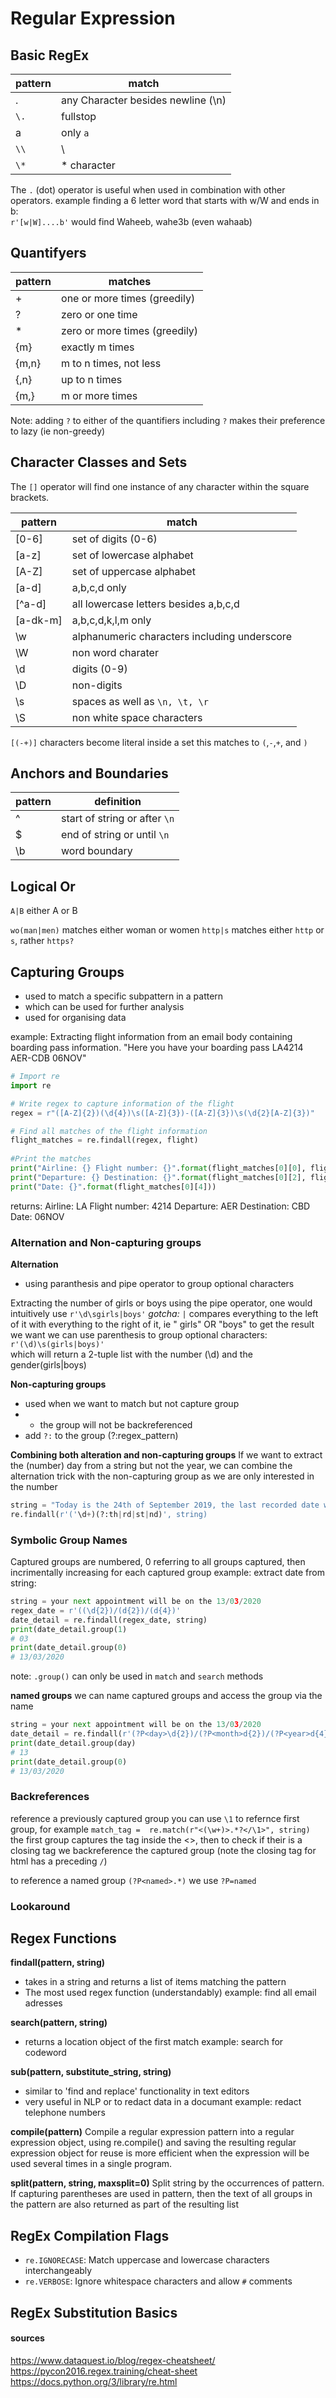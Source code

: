 # Regular Expression

## Basic RegEx
pattern|match
---|---
.|any Character besides newline (\n)
`\.`| fullstop
a|only `a`
`\\`| \
`\*`|* character

The `.` (dot) operator is useful when used in combination with other operators.
example finding a 6 letter word that starts with w/W and ends in b:<br>
`r'[w|W]....b'` would find Waheeb, wahe3b (even wahaab)

## Quantifyers
pattern|matches
---|---
+| one or more times (greedily)
?| zero or one time
*| zero or more times (greedily)
{m}| exactly m times
{m,n}| m to n times, not less
{,n}| up to n times
{m,}| m or more times

Note: adding `?` to either of the quantifiers including `?` makes their preference to lazy (ie non-greedy)

## Character Classes and Sets
The `[]` operator will find one instance of any character within the square brackets.

pattern|match
---|---
[0-6]|set of digits (0-6)
[a-z]|set of lowercase alphabet
[A-Z]|set of uppercase alphabet
[a-d]|a,b,c,d only
[^a-d]|all lowercase letters besides a,b,c,d
[a-dk-m]|a,b,c,d,k,l,m only
\w|alphanumeric characters including underscore
\W|non word charater
\d|digits (0-9)
\D|non-digits
\s|spaces as well as `\n, \t, \r`
\S|non white space characters


`[(-+)]` characters become literal inside a set this matches to `(`,`-`,`+`, and `)`
## Anchors and Boundaries
pattern|definition
---|---
^|start of string or after `\n`
$|end of string or until `\n`
\b|word boundary

## Logical Or
`A|B` either A or B

`wo(man|men)` matches either woman or women
`http|s` matches either `http` or `s`, rather `https?`

## Capturing Groups
- used to match a specific subpattern in a pattern
- which can be used for further analysis
- used for organising data

example:
Extracting flight information from an email body containing boarding pass information.
"Here you have your boarding pass LA4214 AER-CDB 06NOV"
```python
# Import re
import re

# Write regex to capture information of the flight
regex = r"([A-Z]{2})(\d{4})\s([A-Z]{3})-([A-Z]{3})\s(\d{2}[A-Z]{3})"

# Find all matches of the flight information
flight_matches = re.findall(regex, flight)
    
#Print the matches
print("Airline: {} Flight number: {}".format(flight_matches[0][0], flight_matches[0][1]))
print("Departure: {} Destination: {}".format(flight_matches[0][2], flight_matches[0][3]))
print("Date: {}".format(flight_matches[0][4]))
```
returns:
Airline: LA Flight number: 4214
Departure: AER Destination: CBD
Date: 06NOV

### Alternation and Non-capturing groups
__Alternation__<br>
- using paranthesis and pipe operator to group optional characters

Extracting the number of girls or boys using the pipe operator, one would intuitively use `r'\d\sgirls|boys'`
_gotcha:_
`|` compares everything to the left of it with everything to the right of it, ie "<number> girls" OR "boys"
to get the result we want we can use parenthesis to group optional characters: `r'(\d)\s(girls|boys)'` <br>
    which will return a 2-tuple list with the number (\d) and the gender(girls|boys)

__Non-capturing groups__<br>
- used when we want to match but not capture group
- - the group will not be backreferenced
- add `?:` to the group (?:regex_pattern)

__Combining both alteration and non-capturing groups__
If we want to extract the (number) day from a string but not the year, we can combine the alternation trick with the non-capturing group as we are only interested in the number
```python
string = "Today is the 24th of September 2019, the last recorded date was the 23rd of August"
re.findall(r'('\d+)(?:th|rd|st|nd)', string)
```


### Symbolic Group Names
Captured groups are numbered, 0 referring to all groups captured, then incrimentally increasing for each captured group
example:
extract date from string:
```python
string = your next appointment will be on the 13/03/2020
regex_date = r'((\d{2})/(d{2})/(d{4})'
date_detail = re.findall(regex_date, string)
print(date_detail.group(1)
# 03
print(date_detail.group(0)
# 13/03/2020
```
note: `.group()` can only be used in `match` and `search` methods

__named groups__
we can name captured groups and access the group via the name
```python
string = your next appointment will be on the 13/03/2020
date_detail = re.findall(r'(?P<day>\d{2})/(?P<month>d{2})/(?P<year>d{4})', string)
print(date_detail.group(day)
# 13
print(date_detail.group(0)
# 13/03/2020
```
### Backreferences
reference a previously captured group you can use `\1` to refernce first group, for example
`match_tag =  re.match(r"<(\w+)>.*?</\1>", string)` the first group captures the tag inside the <>, then to check if their is a closing tag we backreference the captured group (note the closing tag for html has a preceding `/`)

to reference a named group `(?P<named>.*)` we use `?P=named`

### Lookaround


## Regex Functions
__findall(pattern, string)__<br>
- takes in a string and returns a list of items matching the pattern
- The  most used regex function (understandably)
example:
find all email adresses

__search(pattern, string)__<br>
- returns a location object of the first match
example:
search for codeword

__sub(pattern, substitute_string, string)__<br>
- similar to 'find and replace' functionality in text editors
- very useful in NLP or to redact data in a documant
example:
redact telephone numbers

__compile(pattern)__
Compile a regular expression pattern into a regular expression object, using re.compile() and saving the resulting regular expression object for reuse is more efficient when the expression will be used several times in a single program.

__split(pattern, string, maxsplit=0)__
Split string by the occurrences of pattern. If capturing parentheses are used in pattern, then the text of all groups in the pattern are also returned as part of the resulting list

## RegEx Compilation Flags
- `re.IGNORECASE`: Match uppercase and lowercase characters interchangeably
- `re.VERBOSE`: Ignore whitespace characters and allow `#` comments

## RegEx Substitution Basics

#### sources
https://www.dataquest.io/blog/regex-cheatsheet/
https://pycon2016.regex.training/cheat-sheet
https://docs.python.org/3/library/re.html
